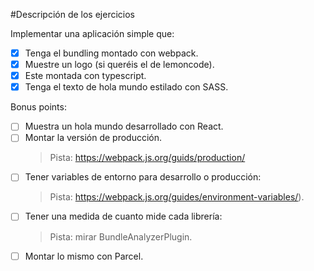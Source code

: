 #Descripción de los ejercicios

Implementar una aplicación simple que:
-[X] Tenga el bundling montado con webpack.
-[X] Muestre un logo (si queréis el de lemoncode).
-[X] Este montada con typescript.
-[X] Tenga el texto de hola mundo estilado con SASS.

Bonus points:
-[ ] Muestra un hola mundo desarrollado con React.
-[ ] Montar la versión de producción.
    >Pista: https://webpack.js.org/guids/production/
-[ ] Tener variables de entorno para desarrollo o producción:
    >Pista: https://webpack.js.org/guides/environment-variables/).
-[ ] Tener una medida de cuanto mide cada librería:
    >Pista: mirar BundleAnalyzerPlugin.
-[ ] Montar lo mismo con Parcel.